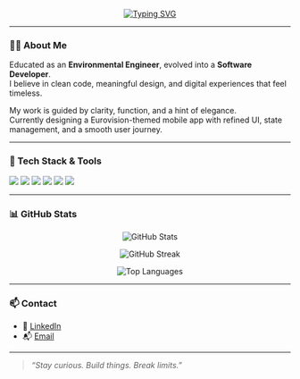 <!-- Profil Başlık Animasyonu -->
<p align="center">
  <a href="https://github.com/denizguvel">
    <img src="https://readme-typing-svg.demolab.com?font=Fira+Code&size=22&duration=4000&pause=1000&center=true&vCenter=true&width=600&lines=Hello,+I'm+Deniz+Güvel.;Flutter+Developer+%7C+Elegance+in+Code.;Modern+UIs,+Clean+Architecture.;Welcome+to+my+GitHub+Estate." alt="Typing SVG" />
  </a>
</p>

---

### 👨‍💻 About Me

Educated as an **Environmental Engineer**, evolved into a **Software Developer**.  
I believe in clean code, meaningful design, and digital experiences that feel timeless.  

My work is guided by clarity, function, and a hint of elegance.  
Currently designing a Eurovision-themed mobile app with refined UI, state management, and a smooth user journey.

---

### 🔧 Tech Stack & Tools

<p align="left">
  <img src="https://img.shields.io/badge/Flutter-02569B?logo=flutter&logoColor=white" />
  <img src="https://img.shields.io/badge/Dart-0175C2?logo=dart&logoColor=white" />
  <img src="https://img.shields.io/badge/Firebase-FFCA28?logo=firebase&logoColor=black" />
  <img src="https://img.shields.io/badge/Java-ED8B00?logo=java&logoColor=white" />
  <img src="https://img.shields.io/badge/Git-F05032?logo=git&logoColor=white" />
  <img src="https://img.shields.io/badge/Linux-FCC624?logo=linux&logoColor=black" />
</p>

---

### 📊 GitHub Stats

<p align="center">
  <img src="https://github-readme-stats.vercel.app/api?username=denizguvel&show_icons=true&hide=prs&count_private=true&theme=calm&border_radius=15&hide_border=false&rank_icon=percentile" alt="GitHub Stats" />
</p>

<p align="center">
  <img src="https://github-readme-streak-stats.herokuapp.com?user=denizguvel&theme=calm&hide_border=false&border_radius=15" alt="GitHub Streak" />
</p>

<p align="center">
  <img src="https://github-readme-stats.vercel.app/api/top-langs/?username=denizguvel&layout=compact&theme=calm&hide_border=false&border_radius=15" alt="Top Languages" />
</p>

---

### 📫 Contact

- 💼 [LinkedIn](https://www.linkedin.com/in/denizguvel)
- 📬 [Email](mailto:deniz.guvel@example.com)

---

> *“Stay curious. Build things. Break limits.”*

